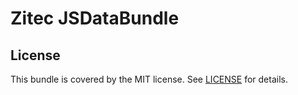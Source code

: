 # Zitec JSDataBundle

## License

This bundle is covered by the MIT license. See [LICENSE](LICENSE) for details.
